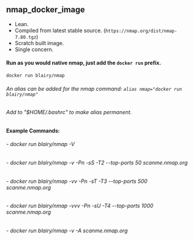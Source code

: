 ## nmap_docker_image
- Lean.
- Compiled from latest stable source. (`https://nmap.org/dist/nmap-7.80.tgz`)
- Scratch built image.
- Single concern.

#### Run as you would native nmap, just add the `docker run` prefix.
``` 
docker run blairy/nmap 
```
###### An alias can be added for the nmap command: `alias nmap="docker run blairy/nmap"`
###### Add to "$HOME/.bashrc" to make alias permanent.

#### Example Commands:
###### - docker run blairy/nmap -V
###### - docker run blairy/nmap -v -Pn -sS -T2 --top-ports 50 scanme.nmap.org
###### - docker run blairy/nmap -vv -Pn -sT -T3 --top-ports 500 scanme.nmap.org 
###### - docker run blairy/nmap -vvv -Pn -sU -T4 --top-ports 1000 scanme.nmap.org 
###### - docker run blairy/nmap -v -A scanme.nmap.org 

